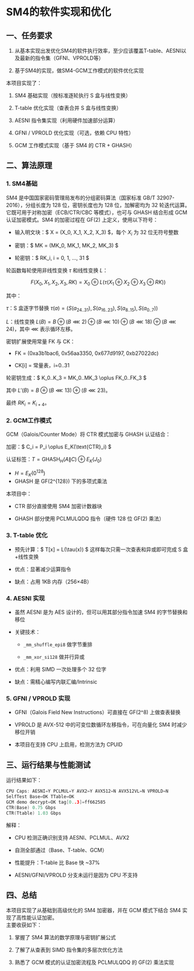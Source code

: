 # SM4的软件实现和优化

## 一、任务要求

1. 从基本实现出发优化SM4的软件执行效率，至少应该覆盖T-table、AESNI以及最新的指令集（GFNI、VPROLD等）

2. 基于SM4的实现，做SM4-GCM工作模式的软件优化实现

本项目实现了：

1. SM4 基础实现（按标准逐轮执行 S 盒与线性变换）

2. T-table 优化实现（查表合并 S 盒与线性变换）

3. AESNI 指令集实现（利用硬件加速部分运算）

4. GFNI / VPROLD 优化实现（可选，依赖 CPU 特性）

5. GCM 工作模式实现（基于 SM4 的 CTR + GHASH）

## 二、算法原理

### 1. SM4基础

SM4 是中国国家密码管理局发布的分组密码算法（国家标准 GB/T 32907-2016），分组长度为 128 位，密钥长度也为 128 位，加解密均为 32 轮迭代运算。它既可用于对称加密（ECB/CTR/CBC 等模式），也可与 GHASH 结合形成 GCM 认证加密模式。SM4 的加密过程在 GF(2) 上定义，使用以下符号：

* 输入明文块：$ X = (X_0, X_1, X_2, X_3) $，每个 $X_i$ 为 32 位无符号整数

* 密钥：$ MK = (MK_0, MK_1, MK_2, MK_3) $

* 轮密钥：$ RK_i, i = 0, 1, ..., 31 $

轮函数每轮使用非线性变换 $\tau$ 和线性变换 $L$：

$$
F(X_0, X_1, X_2, X_3, RK) = X_0 \oplus L(\tau(X_1 \oplus X_2 \oplus X_3 \oplus RK))
$$

其中：

$\tau$：S 盒逐字节替换  $\tau(a) = (S(a_{24..31}), S(a_{16..23}), S(a_{8..15}), S(a_{0..7}))$

$L$：线性变换 $L(B) = B \oplus (B \lll 2) \oplus (B \lll 10) \oplus (B \lll 18) \oplus (B \lll 24)$，其中 $\lll$ 表示循环左移。

密钥扩展使用常量 FK 与 CK：

* FK = (0xa3b1bac6, 0x56aa3350, 0x677d9197, 0xb27022dc)

* CK[i] = 常量表，i=0..31

轮密钥生成：$ K_0..K_3 = MK_0..MK_3 \oplus FK_0..FK_3 $

其中 $L'(B) = B \oplus (B \lll 13) \oplus (B \lll 23)$。

最终 $RK_i = K_{i+4}$。

### 2. GCM工作模式

GCM（Galois/Counter Mode）将 CTR 模式加密与 GHASH 认证结合：

加密：$ C_i = P_i \oplus E_K(\text{CTR}_i) $

认证标签：$T = \text{GHASH}_H(A \| C) \oplus E_K(J_0)$

* $H = E_K(0^{128})$   
* GHASH 是 GF(2^{128}) 下的多项式乘法

本项目中：

* CTR 部分直接使用 SM4 加密计数器块

* GHASH 部分使用 PCLMULQDQ 指令（硬件 128 位 GF(2) 乘法）

### 3. T-table 优化

* 预先计算：$ T[x] = L(\tau(x)) $
  这样每次只需一次查表和异或即可完成 S 盒+线性变换

* 优点：显著减少运算指令

* 缺点：占用 1KB 内存（256×4B）

### 4. AESNI 实现

* 虽然 AESNI 是为 AES 设计的，但可以用其部分指令加速 SM4 的字节替换和移位

* 关键技术：
  
  * `_mm_shuffle_epi8` 做字节重排
  
  * `_mm_xor_si128` 做并行异或

* 优点：利用 SIMD 一次处理多个 32 位字

* 缺点：需精心编写内联汇编/Intrinsic

### 5. GFNI / VPROLD 实现

* GFNI（Galois Field New Instructions）可直接在 GF(2^8) 上做查表替换

* VPROLD 是 AVX-512 中的可变位数循环左移指令，可在向量化 SM4 时减少移位开销

* 本项目在支持 CPU 上启用，检测方法为 CPUID 

## 三、运行结果与性能测试

运行结果如下：

```c++
CPU Caps: AESNI=Y PCLMUL=Y AVX2=Y AVX512=N AVX512VL=N VPROLD=N 
SelfTest Base=OK TTable=OK 
GCM demo decrypt=OK tag[0..3]=ff662585 
CTR(Base) 0.75 Gbps 
CTR(Ttable) 1.03 Gbps
```

解释：

* CPU 检测正确识别支持 AESNI、PCLMUL、AVX2

* 自测全部通过（Base、T-table、GCM）

* 性能提升：T-table 比 Base 快 ~37%

* AESNI/GFNI/VPROLD 分支未运行是因为 CPU 不支持 

## 四、总结

本项目实现了从基础到高级优化的 SM4 加密器，并在 GCM 模式下结合 SM4 实现了高性能认证加密。  
主要收获如下：

1. 掌握了 SM4 算法的数学原理与密钥扩展公式

2. 了解了从查表到 SIMD 指令集的多层次优化方法

3. 熟悉了 GCM 模式的认证加密流程及 PCLMULQDQ 的 GF(2) 乘法实现
